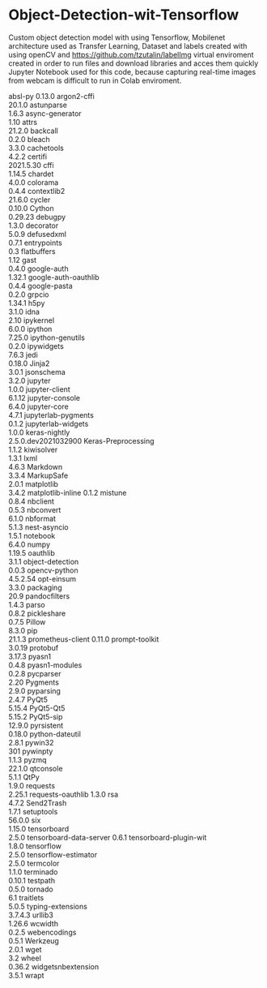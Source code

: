 # Object-Detection-wit-Tensorflow
Custom object detection model with using Tensorflow, Mobilenet architecture used as Transfer Learning, Dataset and labels created with using openCV and https://github.com/tzutalin/labelImg
virtual enviroment created in order to run files and download libraries and acces them quickly
Jupyter Notebook used for this code, because capturing real-time images from webcam is difficult to run in Colab enviroment.

absl-py
0.13.0 argon2-cffi       
20.1.0 astunparse        
1.6.3 async-generator    
1.10 attrs            
21.2.0 backcall        
0.2.0 bleach         
3.3.0 cachetools     
4.2.2 certifi          
2021.5.30 cffi       
1.14.5 chardet        
4.0.0 colorama        
0.4.4 contextlib2     
21.6.0 cycler          
0.10.0 Cython          
0.29.23 debugpy        
1.3.0 decorator        
5.0.9 defusedxml       
0.7.1 entrypoints      
0.3 flatbuffers        
1.12 gast              
0.4.0 google-auth      
1.32.1 google-auth-oauthlib  
0.4.4 google-pasta         
0.2.0 grpcio           
1.34.1 h5py         
3.1.0 idna          
2.10 ipykernel      
6.0.0 ipython         
7.25.0 ipython-genutils      
0.2.0 ipywidgets         
7.6.3 jedi              
0.18.0 Jinja2          
3.0.1 jsonschema       
3.2.0 jupyter          
1.0.0 jupyter-client    
6.1.12 jupyter-console   
6.4.0 jupyter-core        
4.7.1 jupyterlab-pygments  
0.1.2 jupyterlab-widgets  
1.0.0 keras-nightly       
2.5.0.dev2021032900 Keras-Preprocessing  
1.1.2 kiwisolver         
1.3.1 lxml               
4.6.3 Markdown          
3.3.4 MarkupSafe        
2.0.1 matplotlib        
3.4.2 matplotlib-inline 
0.1.2 mistune            
0.8.4 nbclient           
0.5.3 nbconvert          
6.1.0 nbformat           
5.1.3 nest-asyncio       
1.5.1 notebook           
6.4.0 numpy              
1.19.5 oauthlib          
3.1.1 object-detection   
0.0.3 opencv-python      
4.5.2.54 opt-einsum      
3.3.0 packaging          
20.9 pandocfilters       
1.4.3 parso              
0.8.2 pickleshare        
0.7.5 Pillow             
8.3.0 pip                
21.1.3 prometheus-client 
0.11.0 prompt-toolkit    
3.0.19 protobuf          
3.17.3 pyasn1            
0.4.8 pyasn1-modules     
0.2.8 pycparser          
2.20 Pygments            
2.9.0 pyparsing          
2.4.7 PyQt5              
5.15.4 PyQt5-Qt5         
5.15.2 PyQt5-sip         
12.9.0 pyrsistent        
0.18.0 python-dateutil   
2.8.1 pywin32            
301 pywinpty             
1.1.3 pyzmq              
22.1.0 qtconsole         
5.1.1 QtPy               
1.9.0 requests           
2.25.1 requests-oauthlib 
1.3.0 rsa                
4.7.2 Send2Trash         
1.7.1 setuptools         
56.0.0 six               
1.15.0 tensorboard       
2.5.0 tensorboard-data-server
0.6.1 tensorboard-plugin-wit  
1.8.0 tensorflow      
2.5.0 tensorflow-estimator  
2.5.0 termcolor           
1.1.0 terminado          
0.10.1 testpath          
0.5.0 tornado            
6.1 traitlets            
5.0.5 typing-extensions  
3.7.4.3 urllib3          
1.26.6 wcwidth           
0.2.5 webencodings       
0.5.1 Werkzeug           
2.0.1 wget               
3.2 wheel                
0.36.2 widgetsnbextension    
3.5.1 wrapt            

